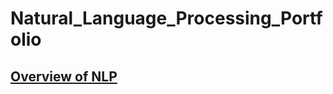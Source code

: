 # Natural_Language_Processing_Portfolio

## [Overview of NLP](https://github.com/d-park7/Natural_Language_Processing_Portfolio/blob/main/Overview_of_NLP.pdf)
